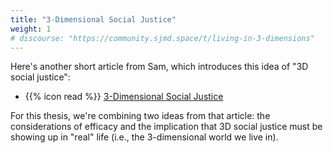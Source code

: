 ```yaml
---
title: "3-Dimensional Social Justice"
weight: 1
# discourse: "https://community.sjmd.space/t/living-in-3-dimensions"
---
```


Here's another short article from Sam, which introduces this idea of "3D social justice":

- {{% icon read %}} [3-Dimensional Social Justice](https://itspronouncedmetrosexual.com/2018/05/3-dimensional-social-justice/)

For this thesis, we're combining two ideas from that article: the considerations of efficacy and the implication that 3D social justice must be showing up in "real" life (i.e., the 3-dimensional world we live in).
